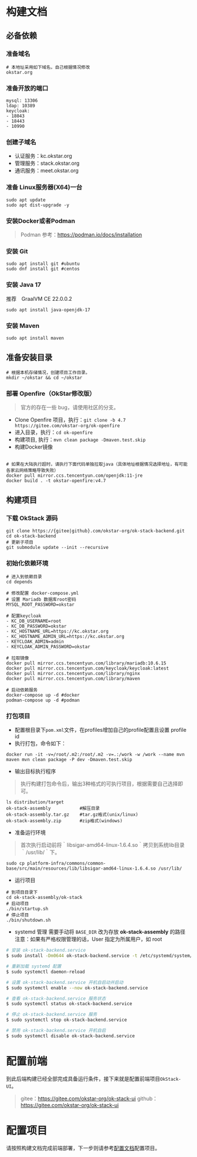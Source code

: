 # 构建文档
## 必备依赖
### 准备域名
```shell
# 本地址采用如下域名，自己根据情况修改
okstar.org
```
### 准备开放的端口
```shell
mysql: 13306  
ldap: 10389
keycloak:
- 18043 
- 18443
- 10990
```
### 创建子域名
- 认证服务：kc.okstar.org 
- 管理服务：stack.okstar.org
- 通讯服务：meet.okstar.org

### 准备 Linux服务器(X64)一台
```shell
sudo apt update
sudo apt dist-upgrade -y
```

### 安装Docker或者Podman
> Podman 参考：https://podman.io/docs/installation

### 安装 Git
```shell
sudo apt install git #ubuntu
sudo dnf install git #centos
```

### 安装 Java 17 
推荐　GraalVM CE 22.0.0.2
```shell
sudo apt install java-openjdk-17
```

### 安装 Maven 
```shell
sudo apt install maven
```

## 准备安装目录
```shell
# 根据本机存储情况，创建项目工作目录。
mkdir ~/okstar && cd ~/okstar
```


### 部署 Openfire（OkStar修改版）
> 官方的存在一些 bug，请使用社区的分支。
- Clone Openfire 项目，执行：`git clone -b 4.7 https://gitee.com/okstar-org/ok-openfire`
- 进入目录，执行：`cd ok-openfire`
- 构建项目, 执行：`mvn clean package -Dmaven.test.skip`
- 构建Docker镜像
```shell

# 如果在大陆执行超时，请执行下面代码单独拉取java（具体地址根据情况选择地址，有可能各家云网络策略导致失败）
docker pull mirror.ccs.tencentyun.com/openjdk:11-jre
docker build . -t okstar-openfire:v4.7
```


## 构建项目
### 下载 OkStack 源码
```shell
git clone https://{gitee|github}.com/okstar-org/ok-stack-backend.git
cd ok-stack-backend
# 更新子项目
git submodule update --init --recursive
```

### 初始化依赖环境
```shell
# 进入到依赖目录
cd depends

# 修改配置 docker-compose.yml
# 设置 Mariadb 数据库root密码
MYSQL_ROOT_PASSWORD=okstar

# 配置keycloak
- KC_DB_USERNAME=root
- KC_DB_PASSWORD=okstar
- KC_HOSTNAME_URL=https://kc.okstar.org
- KC_HOSTNAME_ADMIN_URL=https://kc.okstar.org
- KEYCLOAK_ADMIN=admin
- KEYCLOAK_ADMIN_PASSWORD=okstar

# 拉取镜像
docker pull mirror.ccs.tencentyun.com/library/mariadb:10.6.15
docker pull mirror.ccs.tencentyun.com/keycloak/keycloak:latest
docker pull mirror.ccs.tencentyun.com/library/nginx
docker pull mirror.ccs.tencentyun.com/library/maven

# 启动依赖服务
docker-compose up -d #docker
podman-compose up -d #podman
```

### 打包项目
- 配置根目录下`pom.xml`文件，在profiles增加自己的profile配置且设置 profile id
- 执行打包，命令如下：
```shell
docker run -it -v=/root/.m2:/root/.m2 -v=.:/work -w /work --name mvn maven mvn clean package -P dev -Dmaven.test.skip 
```

- 输出目标执行程序
> 执行构建打包命令后，输出3种格式的可执行项目，根据需要自己选择即可。
```shell
ls distribution/target
ok-stack-assembly           #解压目录
ok-stack-assembly.tar.gz    #tar.gz格式(unix/linux)
ok-stack-assembly.zip       #zip格式(windows)
```
- 准备运行环境
> 首次执行启动前将｀libsigar-amd64-linux-1.6.4.so｀拷贝到系统lib目录｀/usr/lib/｀下。
```shell
sudo cp platform-infra/commons/common-base/src/main/resources/lib/libsigar-amd64-linux-1.6.4.so /usr/lib/
```

- 运行项目
```shell
# 到项目目录下
cd ok-stack-assembly/ok-stack
# 启动项目
./bin/startup.sh
# 停止项目
./bin/shutdown.sh
```
- systemd 管理
需要手动将 `BASE_DIR` 改为存放 **ok-stack-assembly** 的路径
注意：如果有严格权限管理的话，User 指定为所属用户，如 root

```bash
# 安装 ok-stack-backend.service
$ sudo install -Dm0644 ok-stack-backend.service -t /etc/systemd/system/

# 重新加载 systemd 配置
$ sudo systemctl daemon-reload

# 设置 ok-stack-backend.service 开机自启动并启动
$ sudo systemctl enable --now ok-stack-backend.service

# 查看 ok-stack-backend.service 服务状态
$ sudo systemctl status ok-stack-backend.service

# 停止 ok-stack-backend.service 服务
$ sudo systemctl stop ok-stack-backend.service

# 禁用 ok-stack-backend.service 开机自启
$ sudo systemctl disable ok-stack-backend.service
```

# 配置前端
到此后端构建已经全部完成具备运行条件，接下来就是配置前端项目`OkStack-UI`。
> gitee：https://gitee.com/okstar-org/ok-stack-ui
> github：https://gitee.com/okstar-org/ok-stack-ui

# 配置项目
请按照构建文档完成前端部署，下一步则请参考[配置文档](./configurations.md)配置项目。
